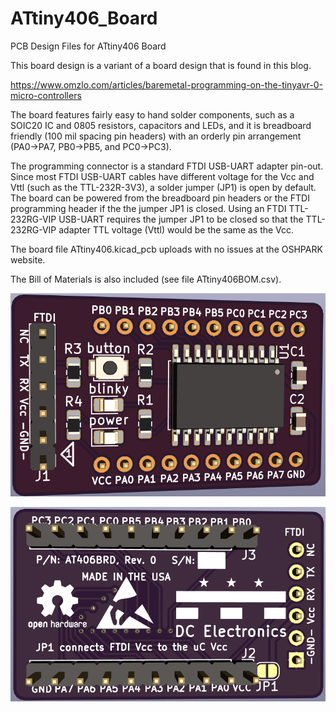 # ATtiny406_Board
PCB Design Files for ATtiny406 Board

This board design is a variant of a board design that is found in this blog.

https://www.omzlo.com/articles/baremetal-programming-on-the-tinyavr-0-micro-controllers

The board features fairly easy to hand solder components, such as a SOIC20 IC and 0805 resistors, capacitors and LEDs, and it is breadboard friendly (100 mil spacing pin headers) with an orderly pin arrangement (PA0->PA7, PB0->PB5, and PC0->PC3). 

The programming connector is a standard FTDI USB-UART adapter pin-out. Since most FTDI USB-UART cables have different voltage for the Vcc and Vttl (such as the TTL-232R-3V3), a solder jumper (JP1) is open by default. The board can be powered from the breadboard pin headers or the FTDI programming header if the the jumper JP1 is closed. Using an FTDI TTL-232RG-VIP USB-UART requires the jumper JP1 to be closed so that the TTL-232RG-VIP adapter TTL voltage (Vttl) would be the same as the Vcc.

The board file ATtiny406.kicad_pcb uploads with no issues at the OSHPARK website. 

The Bill of Materials is also included (see file ATtiny406BOM.csv).

![Image](https://github.com/DCelectronics/ATtiny406_Board/blob/main/AT406BRD_Front.png)

![Image](https://github.com/DCelectronics/ATtiny406_Board/blob/main/AT406BRD_Back.png)
